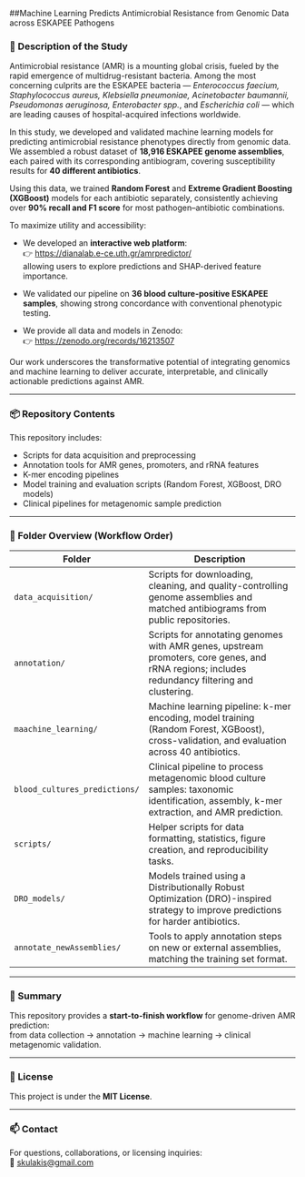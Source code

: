 ##Machine Learning Predicts Antimicrobial Resistance from Genomic Data across ESKAPEE Pathogens

### 📖 Description of the Study

Antimicrobial resistance (AMR) is a mounting global crisis, fueled by the rapid emergence of multidrug-resistant bacteria. Among the most concerning culprits are the ESKAPEE bacteria — *Enterococcus faecium, Staphylococcus aureus, Klebsiella pneumoniae, Acinetobacter baumannii, Pseudomonas aeruginosa, Enterobacter spp.*, and *Escherichia coli* — which are leading causes of hospital-acquired infections worldwide.

In this study, we developed and validated machine learning models for predicting antimicrobial resistance phenotypes directly from genomic data. We assembled a robust dataset of **18,916 ESKAPEE genome assemblies**, each paired with its corresponding antibiogram, covering susceptibility results for **40 different antibiotics**.

Using this data, we trained **Random Forest** and **Extreme Gradient Boosting (XGBoost)** models for each antibiotic separately, consistently achieving over **90% recall and F1 score** for most pathogen–antibiotic combinations.

To maximize utility and accessibility:
- We developed an **interactive web platform**:  
  👉 https://dianalab.e-ce.uth.gr/amrpredictor/  
  allowing users to explore predictions and SHAP-derived feature importance.

- We validated our pipeline on **36 blood culture-positive ESKAPEE samples**, showing strong concordance with conventional phenotypic testing.

- We provide all data and models in Zenodo:  
  👉 https://zenodo.org/records/16213507

Our work underscores the transformative potential of integrating genomics and machine learning to deliver accurate, interpretable, and clinically actionable predictions against AMR.

---

### 📦 Repository Contents

This repository includes:

<ul>
  <li> Scripts for data acquisition and preprocessing</li>
  <li> Annotation tools for AMR genes, promoters, and rRNA features</li>
  <li> K-mer encoding pipelines</li>
  <li> Model training and evaluation scripts (Random Forest, XGBoost, DRO models)</li>
  <li> Clinical pipelines for metagenomic sample prediction</li>
</ul>

---

### 📂 Folder Overview (Workflow Order)

| Folder                   | Description                                                                                                                                     |
|-------------------------|-------------------------------------------------------------------------------------------------------------------------------------------------|
| `data_acquisition/`     | Scripts for downloading, cleaning, and quality-controlling genome assemblies and matched antibiograms from public repositories.                 |
| `annotation/`           | Scripts for annotating genomes with AMR genes, upstream promoters, core genes, and rRNA regions; includes redundancy filtering and clustering.  |
| `maachine_learning/`    | Machine learning pipeline: k-mer encoding, model training (Random Forest, XGBoost), cross-validation, and evaluation across 40 antibiotics.     |
| `blood_cultures_predictions/` | Clinical pipeline to process metagenomic blood culture samples: taxonomic identification, assembly, k-mer extraction, and AMR prediction.    |
| `scripts/`              | Helper scripts for data formatting, statistics, figure creation, and reproducibility tasks.                                                     |
| `DRO_models/`          | Models trained using a Distributionally Robust Optimization (DRO)-inspired strategy to improve predictions for harder antibiotics.              |
| `annotate_newAssemblies/` | Tools to apply annotation steps on new or external assemblies, matching the training set format.                                              |

---

### 🔗 Summary

This repository provides a **start-to-finish workflow** for genome-driven AMR prediction:  
from data collection → annotation → machine learning → clinical metagenomic validation.

---

### 📜 License

This project is under the **MIT License**.

---

### 📫 Contact

For questions, collaborations, or licensing inquiries:  
📧 skulakis@gmail.com
